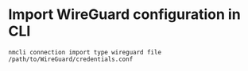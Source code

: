 # Import WireGuard configuration in CLI

```
nmcli connection import type wireguard file /path/to/WireGuard/credentials.conf
```
